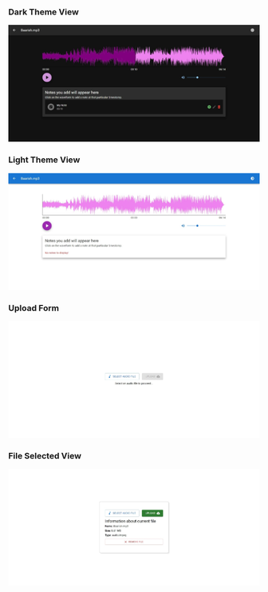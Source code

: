 ### Dark Theme View

![dark-theme-view](darkThemeView.jpeg)

### Light Theme View

![light-theme-view](lightThemeView.jpeg)

### Upload Form

![upload-form-view](uploadForm.jpeg)

### File Selected View

![file-selected-view](fileSelected.jpeg)
